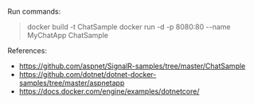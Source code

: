 Run commands:

> docker build -t ChatSample
> docker run -d -p 8080:80 --name MyChatApp ChatSample

References:
- https://github.com/aspnet/SignalR-samples/tree/master/ChatSample
- https://github.com/dotnet/dotnet-docker-samples/tree/master/aspnetapp
- https://docs.docker.com/engine/examples/dotnetcore/
